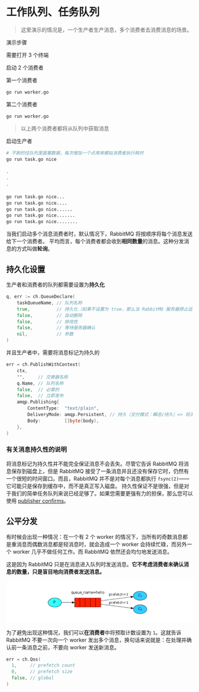 # 工作队列、任务队列

> 这里演示的情况是，一个生产者生产消息，多个消费者去消费消息的场景。

演示步骤

需要打开 3 个终端

启动 2 个消费者

第一个消费者

```bash
go run worker.go
```

第二个消费者

```bash
go run worker.go
```

> 以上两个消费者都将从队列中获取消息

启动生产者

```bash
# 不断的往队列里面塞数据，每次增加一个点用来模拟消费者执行耗时
go run task.go nice

.
.
.

go run task.go nice...
go run task.go nice....
go run task.go nice......
go run task.go nice.......
go run task.go nice........
```

当我们启动多个消息消费者时，默认情况下，RabbitMQ 将按顺序将每个消息发送给下一个消费者。
平均而言，每个消费者都会收到**相同数量**的消息。这种分发消息的方式叫做**轮询**。

## 持久化设置

生产者和消费者的队列都需要设置为**持久化**

```go
q, err := ch.QueueDeclare(
    taskQueueName, // 队列名称
    true,          // 持久化（如果不设置为 true，那么当 RabbitMQ 服务器停止运行或者崩溃时，消息就会丢失）
    false,         // 自动删除
    false,         // 排他性
    false,         // 等待服务器确认
    nil,           // 参数
)
```

并且生产者中，需要将消息标记为持久的

```go
err = ch.PublishWithContext(
    ctx,
    "",     // 交换器名称
    q.Name, // 队列名称
    false,  // 必需的
    false,  // 立即发布
    amqp.Publishing{
        ContentType:  "text/plain",
        DeliveryMode: amqp.Persistent, // 持久（交付模式：瞬态/持久）=> 将消息标记为持久的（在队列中标记为“持久化”还不行，还一定需要在发送消息的时候标记为“持久”）
        Body:         []byte(body),
    },
)
```

### 有关消息持久性的说明

将消息标记为持久性并不能完全保证消息不会丢失。尽管它告诉 RabbitMQ 将消息保存到磁盘上，但是 RabbitMQ 接受了一条消息并且还没有保存它时，仍然有一个很短的时间窗口。而且，RabbitMQ 并不是对每个消息都执行 `fsync(2)`——它可能只是保存到缓存中，而不是真正写入磁盘。
持久性保证不是很强，但是对于我们的简单任务队列来说已经足够了。如果您需要更强有力的担保，那么您可以使用 [publisher confirms](https://www.rabbitmq.com/confirms.html)。

## 公平分发

有时候会出现一种情况：在一个有 2 个 worker 的情况下，当所有的奇数消息都是重消息而偶数消息都是轻消息时，就会造成一个 worker 会持续忙碌，而另外一个 worker 几乎不做任何工作。而 RabbitMQ 依然还会均匀地发送消息。

这是因为 RabbitMQ 只是在消息进入队列时发送消息。**它不考虑消费者未确认消息的数量，只是盲目地向消费者发送消息。**

![](./qos.png)

为了避免出现这种情况，我们可以**在消费者**中将预取计数设置为 `1`。这就告诉 RabbitMQ 不要一次向一个 worker 发出多个消息，换句话来说就是：在处理并确认前一条消息之前，不要向 worker 发送新消息。

```go
err = ch.Qos(
  1,     // prefetch count
  0,     // prefetch size
  false, // global
)
```